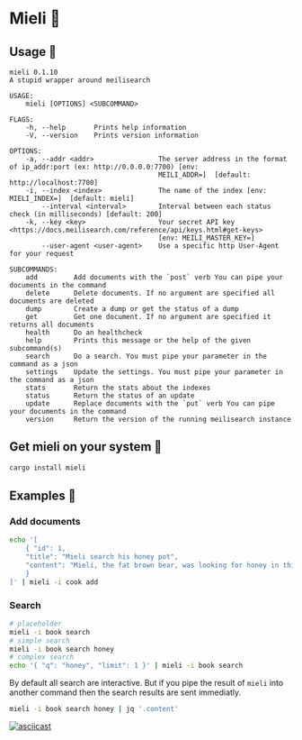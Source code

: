 # Mieli 🐻

## Usage 🧸

```text
mieli 0.1.10
A stupid wrapper around meilisearch

USAGE:
    mieli [OPTIONS] <SUBCOMMAND>

FLAGS:
    -h, --help       Prints help information
    -V, --version    Prints version information

OPTIONS:
    -a, --addr <addr>                The server address in the format of ip_addr:port (ex: http://0.0.0.0:7700) [env:
                                     MEILI_ADDR=]  [default: http://localhost:7700]
    -i, --index <index>              The name of the index [env: MIELI_INDEX=]  [default: mieli]
        --interval <interval>        Interval between each status check (in milliseconds) [default: 200]
    -k, --key <key>                  Your secret API key <https://docs.meilisearch.com/reference/api/keys.html#get-keys>
                                     [env: MEILI_MASTER_KEY=]
        --user-agent <user-agent>    Use a specific http User-Agent for your request

SUBCOMMANDS:
    add         Add documents with the `post` verb You can pipe your documents in the command
    delete      Delete documents. If no argument are specified all documents are deleted
    dump        Create a dump or get the status of a dump
    get         Get one document. If no argument are specified it returns all documents
    health      Do an healthcheck
    help        Prints this message or the help of the given subcommand(s)
    search      Do a search. You must pipe your parameter in the command as a json
    settings    Update the settings. You must pipe your parameter in the command as a json
    stats       Return the stats about the indexes
    status      Return the status of an update
    update      Replace documents with the `put` verb You can pipe your documents in the command
    version     Return the version of the running meilisearch instance
```

## Get mieli on your system 🍯

```bash
cargo install mieli
```

## Examples 🐝

### Add documents

```bash
echo '[
    { "id": 1,
    "title": "Mieli search his honey pot",
    "content": "Mieli, the fat brown bear, was looking for honey in this majestuous forest ..."
    }
]' | mieli -i cook add
```

### Search

```bash
# placeholder
mieli -i book search
# simple search
mieli -i book search honey
# complex search
echo '{ "q": "honey", "limit": 1 }' | mieli -i book search
```

By default all search are interactive. But if you pipe the result of `mieli` into another command then the search results are sent immediatly.
```bash
mieli -i book search honey | jq '.content'
```

[![asciicast](https://asciinema.org/a/439266.svg)](https://asciinema.org/a/439266)
